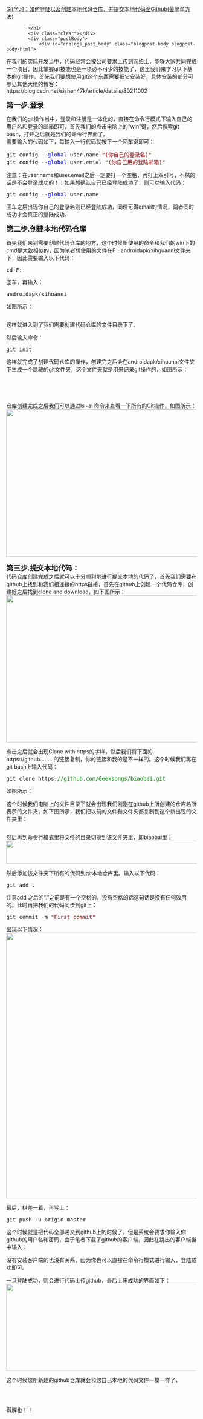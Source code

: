 <a id="cb_post_title_url" class="postTitle2 vertical-middle" href="https://www.cnblogs.com/geeksongs/p/10606906.html">
    <span role="heading" aria-level="2">Git学习：如何登陆以及创建本地代码仓库、并提交本地代码至Github(最简单方法)</span>
    
</a>

            </h1>
            <div class="clear"></div>
            <div class="postBody">
                <div id="cnblogs_post_body" class="blogpost-body blogpost-body-html">
<p>在我们的实际开发当中，代码经常会被公司要求上传到网络上，能够大家共同完成一个项目，因此掌握git技能也是一项必不可少的技能了，这里我们来学习以下基本的git操作。首先我们要想使用git这个东西需要把它安装好，具体安装的部分可参见其他大佬的博客：https://blog.csdn.net/sishen47k/article/details/80211002</p>
<p><strong><span style="font-size: 14pt">第一步.登录</span></strong></p>
<p>在我们的git操作当中，登录和注册是一体化的，直接在命令行模式下输入自己的用户名和登录的邮箱即可，首先我们的点击电脑上的“win”键，然后搜索git bash，打开之后就是我们的命令行界面了。<br>需要输入的代码如下，每输入一行代码就按下一个回车键即可：</p>
<div class="cnblogs_code">
<pre>git config --<span style="color: rgba(0, 0, 255, 1)">global</span> user.name <span style="color: rgba(128, 0, 0, 1)">"</span><span style="color: rgba(128, 0, 0, 1)">(你自己的登录名)</span><span style="color: rgba(128, 0, 0, 1)">"</span><span style="color: rgba(0, 0, 0, 1)">
git config </span>--<span style="color: rgba(0, 0, 255, 1)">global</span> user.emial <span style="color: rgba(128, 0, 0, 1)">"</span><span style="color: rgba(128, 0, 0, 1)">(你自己用的登陆邮箱)</span><span style="color: rgba(128, 0, 0, 1)">"</span></pre>
</div>
<p>注意：在user.name和user.email之后一定要打一个空格，再打上双引号，不然的话是不会登录成功的！！如果想确认自己已经登陆成功了，则可以输入代码：</p>
<div class="cnblogs_code">
<pre>git config --<span style="color: rgba(0, 0, 255, 1)">global</span> user.name</pre>
</div>
<p>回车之后出现你自己的登录名则已经登陆成功，同理可得email的情况，两者同时成功才会真正的登陆成功。</p>
<p><strong><span style="font-size: 14pt">第二步.创建本地代码仓库</span></strong></p>
<p>首先我们来到需要创建代码仓库的地方，这个时候所使用的命令和我们的win下的cmd是大致相似的，因为笔者想使用的文件在F：androidapk/xihguanni文件夹下，因此需要输入以下代码：</p>
<div class="cnblogs_code">
<pre>cd F:</pre>
</div>
<p>回车，再输入：</p>
<div class="cnblogs_code">
<pre>androidapk/xihuanni</pre>
</div>
<p>如图所示：</p>
<p><img src="https://img2018.cnblogs.com/blog/1363478/201903/1363478-20190327131749963-456352665.png" alt=""></p>
<p>这样就进入到了我们需要创建代码仓库的文件目录下了。</p>
<p>然后输入命令：</p>
<div class="cnblogs_code">
<pre>git init</pre>
</div>
<p>这样就完成了创建代码仓库的操作，创建完之后会在androidapk/xihuanni文件夹下生成一个隐藏的git文件夹，这个文件夹就是用来记录git操作的，如图所示：</p>
<p><br><img src="https://img2018.cnblogs.com/blog/1363478/201903/1363478-20190327132146165-942920548.png" alt=""></p>
<p>&nbsp;</p>
<p>仓库创建完成之后我们可以通过ls -al&nbsp;命令来查看一下所有的Git操作，如图所示：<br><img src="https://img2018.cnblogs.com/blog/1363478/201903/1363478-20190327132314237-1114155176.png" alt="" width="804" height="390"></p>
<p><strong><span style="font-size: 14pt">第三步.提交本地代码：</span></strong><br>代码仓库创建完成之后就可以十分顺利地进行提交本地的代码了，首先我们需要在github上找到和我们相连接的https链接，首先在github上创建一个代码仓库，创建好之后找到clone and download，如下图所示：<br><img src="https://img2018.cnblogs.com/blog/1363478/201903/1363478-20190327215151154-1619851460.png" alt="" width="1044" height="388"></p>
<p>点击之后就会出现Clone with https的字样，然后我们将下面的https://github.........的链接复制，你的链接和我的是不一样的。这个时候我们再在git bash上输入代码：</p>
<div class="cnblogs_code">
<pre>git clone https:<span style="color: rgba(0, 128, 0, 1)">//</span><span style="color: rgba(0, 128, 0, 1)">github.com/Geeksongs/biaobai.git</span></pre>
</div>
<p>如图所示：<br><img src="https://img2018.cnblogs.com/blog/1363478/201903/1363478-20190327215547632-283108333.png" alt=""></p>
<p>这个时候我们电脑上的文件目录下就会出现我们刚刚在github上所创建的仓库名所表示的文件夹，如下图所示，我们把以前的文件和文件夹都复制到这个新出现的文件夹里：</p>
<p><img src="https://img2018.cnblogs.com/blog/1363478/201903/1363478-20190327215735019-879727903.png" alt=""></p>
<p>然后再到命令行模式里将文件的目录切换到该文件夹里，即biaobai里：<br><img src="https://img2018.cnblogs.com/blog/1363478/201903/1363478-20190327215903833-758207672.png" alt="" width="707" height="61"></p>
<p>然后添加该文件夹下所有的代码到git本地仓库里。输入以下代码：</p>
<div class="cnblogs_code">
<pre>git add .</pre>
</div>
<p>注意add&nbsp;之后的“.”之前是有一个空格的，没有空格的话这句话是没有任何效用的。此时再把我们的代码同步到git上：</p>
<div class="cnblogs_code">
<pre>git commit -m <span style="color: rgba(128, 0, 0, 1)">"</span><span style="color: rgba(128, 0, 0, 1)">First commit</span><span style="color: rgba(128, 0, 0, 1)">"</span></pre>
</div>
<p>出现以下情况：<br><img src="https://img2018.cnblogs.com/blog/1363478/201903/1363478-20190327220231331-963924270.png" alt="" width="843" height="701"></p>
<p>最后，棋差一着，再写上：</p>
<div class="cnblogs_code">
<pre>git push -u origin master</pre>
</div>
<p>这个时候就是把代码全部递交到github上的时候了，但是系统会要求你输入你github的用户名和密码，由于笔者下载了github的客户端，因此在跳出的客户端当中输入：<br><img src="https://img2018.cnblogs.com/blog/1363478/201903/1363478-20190327220428759-1157442641.png" alt=""></p>
<p>没有安装客户端的也没有关系，因为你也可以直接在命令行模式进行输入，登陆成功即可。</p>
<p>一旦登陆成功，则会进行代码上传github，最后上床成功的界面如下：<br><img src="https://img2018.cnblogs.com/blog/1363478/201903/1363478-20190327220543256-1802886057.png" alt="" width="762" height="229"></p>
<p>这个时候您所新建的github仓库就会和您自己本地的代码文件一模一样了，</p>
<p><img src="https://img2018.cnblogs.com/blog/1363478/201903/1363478-20190327220700641-404799027.png" alt=""></p>
<p>&nbsp;</p>
<p>得解也！！<br><br></p>
</div>
